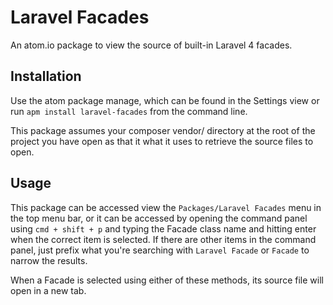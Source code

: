 # Laravel Facades

An atom.io package to view the source of built-in Laravel 4 facades.

## Installation

Use the atom package manage, which can be found in the Settings view or run `apm install laravel-facades` from the command line.

This package assumes your composer vendor/ directory at the root of the project you have open as that it what it uses to retrieve the source files to open.

## Usage

This package can be accessed view the `Packages/Laravel Facades` menu in the top menu bar, or it can be accessed by opening the command panel using `cmd + shift + p` and typing the Facade class name and hitting enter when the correct item is selected. If there are other items in the command panel, just prefix what you're searching with `Laravel Facade` or `Facade` to narrow the results.

When a Facade is selected using either of these methods, its source file will open in a new tab.
